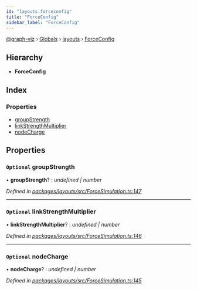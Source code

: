 ```yaml
---
id: "layouts.forceconfig"
title: "ForceConfig"
sidebar_label: "ForceConfig"
---
```


[@graph-viz](../index.md) › [Globals](../globals.md) › [layouts](../modules/layouts.md) › [ForceConfig](layouts.forceconfig.md)

## Hierarchy

* **ForceConfig**

## Index

### Properties

* [groupStrength](layouts.forceconfig.md#optional-groupstrength)
* [linkStrengthMultiplier](layouts.forceconfig.md#optional-linkstrengthmultiplier)
* [nodeCharge](layouts.forceconfig.md#optional-nodecharge)

## Properties

### `Optional` groupStrength

• **groupStrength**? : *undefined | number*

*Defined in [packages/layouts/src/ForceSimulation.ts:147](https://github.com/uplevel-technology/graph-viz/blob/a1a88b4/packages/layouts/src/ForceSimulation.ts#L147)*

___

### `Optional` linkStrengthMultiplier

• **linkStrengthMultiplier**? : *undefined | number*

*Defined in [packages/layouts/src/ForceSimulation.ts:146](https://github.com/uplevel-technology/graph-viz/blob/a1a88b4/packages/layouts/src/ForceSimulation.ts#L146)*

___

### `Optional` nodeCharge

• **nodeCharge**? : *undefined | number*

*Defined in [packages/layouts/src/ForceSimulation.ts:145](https://github.com/uplevel-technology/graph-viz/blob/a1a88b4/packages/layouts/src/ForceSimulation.ts#L145)*
